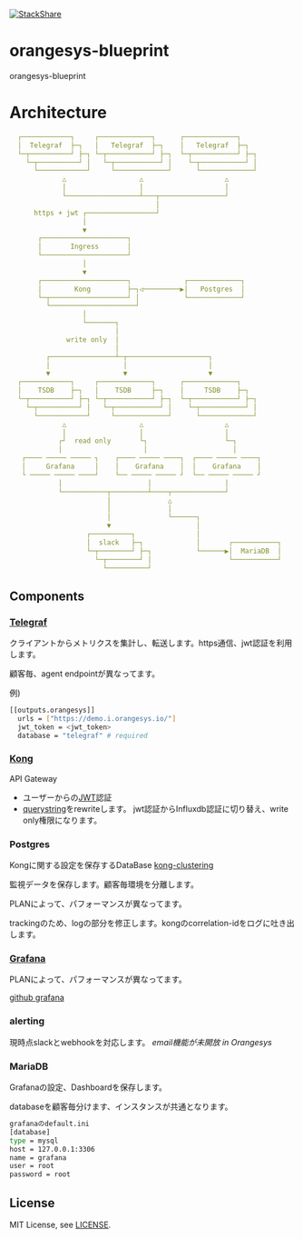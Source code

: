 [![StackShare](http://img.shields.io/badge/tech-stack-0690fa.svg?style=flat)](http://stackshare.io/orangesys/orangesys)
# orangesys-blueprint
orangesys-blueprint

# Architecture

```yml
  ┌────────────┐     ┌─────────────┐      ┌─────────────┐
  │  Telegraf  ├─┐   │   Telegraf  ├─┐    │   Telegraf  ├─┐
  └─┬──────────┘ ├─┐ └─┬───────────┘ ├─┐  └─┬───────────┘ ├─┐
    └─┬──────────┘ │   └─┬───────────┘ │    └─┬───────────┘ │
      └────────────┘     └─────────────┘      └─────────────┘
             △                  △                    △
             │                  │                    │
             └──────────────────┴───┬────────────────┘
                                    │
      https + jwt ┌─────────────────┘
                  │
                  ▼                                                   
       ┌─────────────────────┐                                        
       │       Ingress       │                                        
       └─────────────────────┘                                        
                  │                                                   
                  ▼                                                   
       ┌─────────────────────┐             ┌─────────────┐
       │        Kong         ├─┐◁─────────▶│   Postgres  │
       └─┬───────────────────┘ │           └─────────────┘
         └─────────────────────┘
                  │                               
                  └───────┐                      
                          │                     
              write only  │                     
                          │                     
         ┌────────────────┴─┬────────────────────┐                    
         │                  │                    │                    
         ▼                  ▼                    ▼                    
  ┌────────────┐     ┌─────────────┐      ┌─────────────┐             
  │    TSDB    ├─┐   │    TSDB     ├─┐    │     TSDB    ├─┐           
  └─┬──────────┘ ├─┐ └─┬───────────┘ ├─┐  └─┬───────────┘ ├─┐         
    └─┬──────────┘ │   └─┬───────────┘ │    └─┬───────────┘ │         
      └────────────┘     └─────────────┘      └─────────────┘         
             △                  △                    △
             │                  │                    │                
            ┌┘  read only       └┐                   └─┐                   
            │                    │                     │                                    
   ┌──── ───── ───── ┐    ┌──── ───── ────┐  ┌──── ───── ────┐                          
   │     Grafana     │    │    Grafana    │  │    Grafana    │                         
   └ ───── ───── ────┘    └── ───── ───── ┘  └── ───── ───── ┘                         
            │                     │                  │                
            └───────────┬─────────┴────┬─────────────┘                
                        │              △                                        
                        │              │                                        
                        │              └──────┐                      
                        ▼                     │                                                       
                   ┌──────────┐               │                    
                   │  slack   ├─┐             │       ┌───────────┐
                   └─┬────────┘ ├─┐           └──────▶│  MariaDB  │
                     └─┬────────┘ │                   └───────────┘             
                       └──────────┘                                             
```

## Components

### [Telegraf](https://github.com/influxdata/telegraf)

クライアントからメトリクスを集計し、転送します。https通信、jwt認証を利用します。

顧客毎、agent endpointが異なってます。

例)

```bash
[[outputs.orangesys]]
  urls = ["https://demo.i.orangesys.io/"]
  jwt_token = <jwt_token>
  database = "telegraf" # required
```

### [Kong](https://github.com/Mashape/kong)

API Gateway
- ユーザーからの[JWT](https://getkong.org/plugins/jwt/)認証
- [querystring](https://getkong.org/plugins/request-transformer/)をrewriteします。
  jwt認証からInfluxdb認証に切り替え、write only権限になります。

### Postgres

Kongに関する設定を保存するDataBase
[kong-clustering](https://getkong.org/docs/0.9.x/clustering)

監視データを保存します。顧客毎環境を分離します。

PLANによって、パフォーマンスが異なってます。

trackingのため、logの部分を修正します。kongのcorrelation-idをログに吐き出します。

### [Grafana](https://github.com/grafana/grafana)

PLANによって、パフォーマンスが異なってます。

[github grafana](https://github.com/grafana/grafana)

### alerting

現時点slackとwebhookを対応します。
_email機能が未開放 in Orangesys_

### MariaDB

Grafanaの設定、Dashboardを保存します。

databaseを顧客毎分けます、インスタンスが共通となります。

```bash
grafanaのdefault.ini
[database]
type = mysql
host = 127.0.0.1:3306
name = grafana
user = root
password = root
```

## License

MIT License, see [LICENSE](LICENSE).